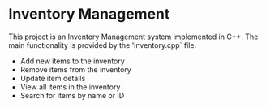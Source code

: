 # Inventory Management

This project is an Inventory Management system implemented in C++. The main functionality is provided by the 'inventory.cpp` file.

- Add new items to the inventory
- Remove items from the inventory
- Update item details
- View all items in the inventory
- Search for items by name or ID

